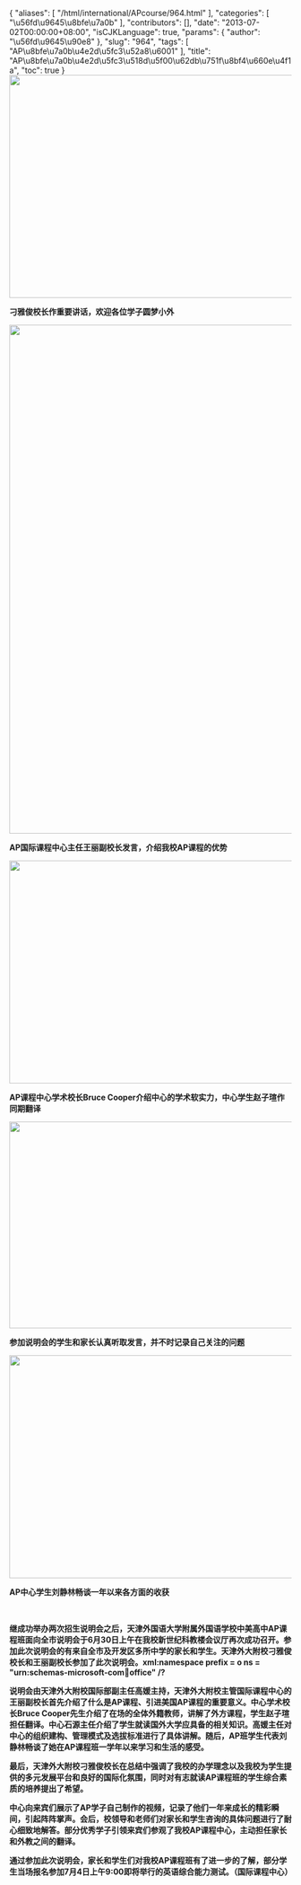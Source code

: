 {
    "aliases": [
        "/html/international/APcourse/964.html"
    ],
    "categories": [
        "\u56fd\u9645\u8bfe\u7a0b"
    ],
    "contributors": [],
    "date": "2013-07-02T00:00:00+08:00",
    "isCJKLanguage": true,
    "params": {
        "author": "\u56fd\u9645\u90e8"
    },
    "slug": "964",
    "tags": [
        "AP\u8bfe\u7a0b\u4e2d\u5fc3\u52a8\u6001"
    ],
    "title": "AP\u8bfe\u7a0b\u4e2d\u5fc3\u518d\u5f00\u62db\u751f\u8bf4\u660e\u4f1a",
    "toc": true
}
**<img
    src="https://cdn.tfls.online/mirror/full/880bdb6265a613696bba3d1aeaa66e63174eac1c.jpg"
    style="display:block;margin-left:auto;margin-right:auto;"
    decoding="async"
    fetchpriority="auto"
    loading="lazy"
    height="397"
    width="600"
/>**

**刁雅俊校长作重要讲话，欢迎各位学子圆梦小外**

**<img
    src="https://cdn.tfls.online/mirror/full/b0dd3ec97b79d7da645208d6b4920136346f2b97.jpg"
    style="display:block;margin-left:auto;margin-right:auto;"
    decoding="async"
    fetchpriority="auto"
    loading="lazy"
    height="906"
    width="600"
/>**

**AP国际课程中心主任王丽副校长发言，介绍我校AP课程的优势**

**<img
    src="https://cdn.tfls.online/mirror/full/dc4334f1ae9e450e9678381d8a172e653475ec58.jpg"
    style="display:block;margin-left:auto;margin-right:auto;"
    decoding="async"
    fetchpriority="auto"
    loading="lazy"
    height="397"
    width="600"
/>**

**AP课程中心学术校长Bruce Cooper介绍中心的学术软实力，中心学生赵子瑄作同期翻译**

**<img
    src="https://cdn.tfls.online/mirror/full/089b84b2ae004dfc1688c82554adfa92a14609ff.jpg"
    style="display:block;margin-left:auto;margin-right:auto;"
    decoding="async"
    fetchpriority="auto"
    loading="lazy"
    height="368"
    width="600"
/>**

**参加说明会的学生和家长认真听取发言，并不时记录自己关注的问题**

**<img
    src="https://cdn.tfls.online/mirror/full/70fc8235565d270ada5a39a70dfabe6a21e829eb.jpg"
    style="display:block;margin-left:auto;margin-right:auto;"
    decoding="async"
    fetchpriority="auto"
    loading="lazy"
    height="397"
    width="600"
/>**

**AP中心学生刘静林畅谈一年以来各方面的收获**

 

**继成功举办两次招生说明会之后，天津外国语大学附属外国语学校中美高中AP课程班面向全市说明会于6月30日上午在我校新世纪科教楼会议厅再次成功召开。参加此次说明会的有来自全市及开发区多所中学的家长和学生。天津外大附校刁雅俊校长和王丽副校长参加了此次说明会。xml:namespace prefix = o ns = "urn:schemas-microsoft-com:office:office" /?**

**说明会由天津外大附校国际部副主任高媛主持，天津外大附校主管国际课程中心的王丽副校长首先介绍了什么是AP课程、引进美国AP课程的重要意义。中心学术校长Bruce Cooper先生介绍了在场的全体外籍教师，讲解了外方课程，学生赵子瑄担任翻译。中心石源主任介绍了学生就读国外大学应具备的相关知识。高媛主任对中心的组织建构、管理模式及选拔标准进行了具体讲解。随后，AP班学生代表刘静林畅谈了她在AP课程班一学年以来学习和生活的感受。**

**最后，天津外大附校刁雅俊校长在总结中强调了我校的办学理念以及我校为学生提供的多元发展平台和良好的国际化氛围，同时对有志就读AP课程班的学生综合素质的培养提出了希望。**

**中心向来宾们展示了AP学子自己制作的视频，记录了他们一年来成长的精彩瞬间，引起阵阵掌声。会后，校领导和老师们对家长和学生咨询的具体问题进行了耐心细致地解答。部分优秀学子引领来宾们参观了我校AP课程中心，主动担任家长和外教之间的翻译。** 

**通过参加此次说明会，家长和学生们对我校AP课程班有了进一步的了解，部分学生当场报名参加7月4日上午9:00即将举行的英语综合能力测试。（国际课程中心）**

